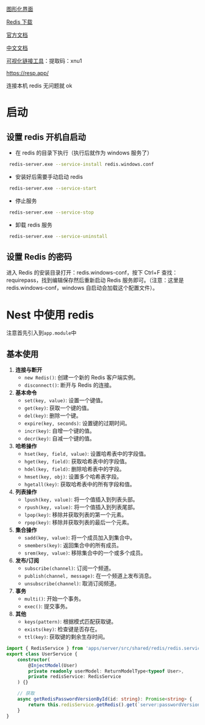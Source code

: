 [图形化界面](https://github.com/lework/RedisDesktopManager-Windows/releases?spm=a2c6h.12873639.article-detail.8.4cec71fbpyE08u)

[Redis 下载](https://github.com/microsoftarchive/redis/releases)

[官方文档](https://redis.io/docs/getting-started/)

[中文文档](https://www.redis.net.cn/tutorial/3517.html)

[可视化链接工具](https://pan.baidu.com/s/1jBjxXvrwJsdRIFLW_PJnsQ)：提取码：xnu1

https://resp.app/

连接本机 redis 无问题就 ok

# 启动

## 设置 redis 开机自启动

- 在 redis 的目录下执行（执行后就作为 windows 服务了）

```bash
 redis-server.exe --service-install redis.windows.conf
```

- 安装好后需要手动启动 redis

```bash
 redis-server.exe --service-start
```

- 停止服务

```bash
 redis-server.exe --service-stop
```

- 卸载 redis 服务

```bash
 redis-server.exe --service-uninstall
```

## 设置 Redis 的密码

进入 Redis 的安装目录打开：redis.windows-conf，按下 Ctrl+F 查找：requirepass，找到编辑保存然后重新启动 Redis 服务即可。（注意：这里是 redis.windows-conf，windows 自启动会加载这个配置文件）。

# Nest 中使用 redis

注意首先引入到`app.module`中

## 基本使用

1. **连接与断开**
   - `new Redis()`: 创建一个新的 Redis 客户端实例。
   - `disconnect()`: 断开与 Redis 的连接。
2. **基本命令**
   - `set(key, value)`: 设置一个键值。
   - `get(key)`: 获取一个键的值。
   - `del(key)`: 删除一个键。
   - `expire(key, seconds)`: 设置键的过期时间。
   - `incr(key)`: 自增一个键的值。
   - `decr(key)`: 自减一个键的值。
3. **哈希操作**
   - `hset(key, field, value)`: 设置哈希表中的字段值。
   - `hget(key, field)`: 获取哈希表中的字段值。
   - `hdel(key, field)`: 删除哈希表中的字段。
   - `hmset(key, obj)`: 设置多个哈希表字段。
   - `hgetall(key)`: 获取哈希表中的所有字段和值。
4. **列表操作**
   - `lpush(key, value)`: 将一个值插入到列表头部。
   - `rpush(key, value)`: 将一个值插入到列表尾部。
   - `lpop(key)`: 移除并获取列表的第一个元素。
   - `rpop(key)`: 移除并获取列表的最后一个元素。
5. **集合操作**
   - `sadd(key, value)`: 将一个成员加入到集合中。
   - `smembers(key)`: 返回集合中的所有成员。
   - `srem(key, value)`: 移除集合中的一个或多个成员。
6. **发布/订阅**
   - `subscribe(channel)`: 订阅一个频道。
   - `publish(channel, message)`: 在一个频道上发布消息。
   - `unsubscribe(channel)`: 取消订阅频道。
7. **事务**
   - `multi()`: 开始一个事务。
   - `exec()`: 提交事务。
8. **其他**
   - `keys(pattern)`: 根据模式匹配获取键。
   - `exists(key)`: 检查键是否存在。
   - `ttl(key)`: 获取键的剩余生存时间。

```ts
import { RedisService } from 'apps/server/src/shared/redis/redis.service'
export class UserService {
	constructor(
		@InjectModel(User)
		private readonly userModel: ReturnModelType<typeof User>,
		private redisService: RedisService
	) {}

	// 获取
	async getRedisPasswordVersionById(id: string): Promise<string> {
		return this.redisService.getRedis().get(`server:passwordVersion:${id}`)
	}
}
```
